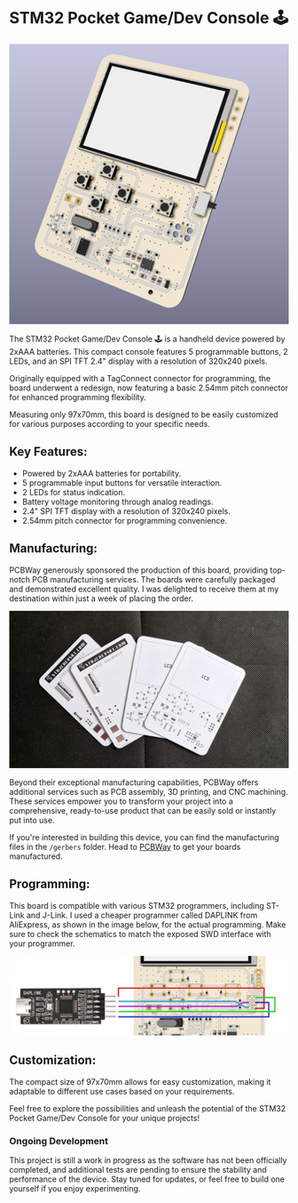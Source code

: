 # STM32 Pocket Game/Dev Console 🕹️

![screenshot #1](images/stopwatchy-kicad.png)

The STM32 Pocket Game/Dev Console 🕹️ is a handheld device powered by 2xAAA batteries. This compact console features 5 programmable buttons, 2 LEDs, and an SPI TFT 2.4" display with a resolution of 320x240 pixels.

Originally equipped with a TagConnect connector for programming, the board underwent a redesign, now featuring a basic 2.54mm pitch connector for enhanced programming flexibility.

Measuring only 97x70mm, this board is designed to be easily customized for various purposes according to your specific needs.

## Key Features:

- Powered by 2xAAA batteries for portability.
- 5 programmable input buttons for versatile interaction.
- 2 LEDs for status indication.
- Battery voltage monitoring through analog readings.
- 2.4" SPI TFT display with a resolution of 320x240 pixels.
- 2.54mm pitch connector for programming convenience.

## Manufacturing:

PCBWay generously sponsored the production of this board, providing top-notch PCB manufacturing services. The boards were carefully packaged and demonstrated excellent quality. I was delighted to receive them at my destination within just a week of placing the order.

![PCBWay PCB](images/pcbway.jpg)

Beyond their exceptional manufacturing capabilities, PCBWay offers additional services such as PCB assembly, 3D printing, and CNC machining. These services empower you to transform your project into a comprehensive, ready-to-use product that can be easily sold or instantly put into use.

If you're interested in building this device, you can find the manufacturing files in the `/gerbers` folder. Head to [PCBWay](https://www.pcbway.com/) to get your boards manufactured.

## Programming:

This board is compatible with various STM32 programmers, including ST-Link and J-Link. I used a cheaper programmer called DAPLINK from AliExpress, as shown in the image below, for the actual programming. Make sure to check the schematics to match the exposed SWD interface with your programmer.

![programming](images/programming.png)

## Customization:

The compact size of 97x70mm allows for easy customization, making it adaptable to different use cases based on your requirements.

Feel free to explore the possibilities and unleash the potential of the STM32 Pocket Game/Dev Console for your unique projects!

### Ongoing Development

This project is still a work in progress as the software has not been officially completed, and additional tests are pending to ensure the stability and performance of the device. Stay tuned for updates, or feel free to build one yourself if you enjoy experimenting.

